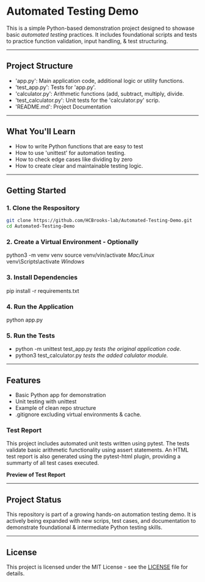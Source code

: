 # Automated Testing Demo

This is a simple Python-based demonstration project designed to showase basic *automated testing* practices. It includes foundational scripts and tests to practice function validation, input handling, & test structuring. 

---

## Project Structure
 - 'app.py': Main application code, additional logic or utility functions.
 - 'test_app.py': Tests for 'app.py'. 
 - 'calculator.py': Arithmetic functions (add, subtract, multiply, divide. 
 - 'test_calculator.py': Unit tests for the 'calculator.py' scrip.
 - 'README.md': Project Documentation

---

## What You'll Learn
- How to write Python functions that are easy to test
- How to use 'unittest' for automation testing.
- How to check edge cases like dividing by zero
- How to create clear and maintainable testing logic. 

---

## Getting Started

### 1. Clone the Respository

```bash
git clone https://github.com/HCBrooks-lab/Automated-Testing-Demo.git
cd Automated-Testing-Demo
```
### 2. Create a Virtual Environment - Optionally

python3 -m venv venv
source venv/vin/activate *Mac/Linux*
venv\Scripts\activate  *Windows*

### 3. Install Dependencies

pip install -r requirements.txt

### 4. Run the Application

python app.py

### 5. Run the Tests

- python -m unittest test_app.py *tests the original application code.*
- python3 test_calculator.py *tests the added calulator module.*

---

## Features

- Basic Python app for demonstration
- Unit testing with unittest
- Example of clean repo structure
- .gitignore excluding virtual environments & cache.

### Test Report

This project includes automated unit tests written using pytest. The tests validate basic arithmetic functionality using assert statements. An HTML test report is also generated using the pytest-html plugin, providing a summarty of all test cases executed. 

**Preview of Test Report**

---

## Project Status

This repository is part of a growing hands-on automation testing demo. It is actively being expanded with new scrips, test cases, and documentation to demonstrate foundational & intermediate Python testing skills. 

---

## License

This project is licensed under the MIT License - see the [LICENSE](LICENSE) file for details. 
